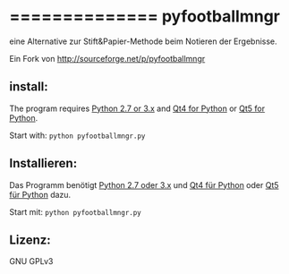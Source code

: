 ==============
pyfootballmngr
==============

eine Alternative zur Stift&Papier-Methode beim Notieren der Ergebnisse.

Ein Fork von http://sourceforge.net/p/pyfootballmngr

install:
--------

The program requires [Python 2.7 or 3.x](http://www.python.org/download/) 
and [Qt4 for Python](http://www.riverbankcomputing.com/software/pyqt/download)
or [Qt5 for Python](http://www.riverbankcomputing.com/software/pyqt/download5).

Start with:
```python pyfootballmngr.py```

Installieren:
-------------

Das Programm benötigt [Python  2.7 oder 3.x](http://www.python.org/download/) 
und [Qt4 für Python](http://www.riverbankcomputing.com/software/pyqt/download) 
oder [Qt5 für Python](http://www.riverbankcomputing.com/software/pyqt/download5) dazu.

Start mit: 
```python pyfootballmngr.py```

Lizenz: 
-------

GNU GPLv3
